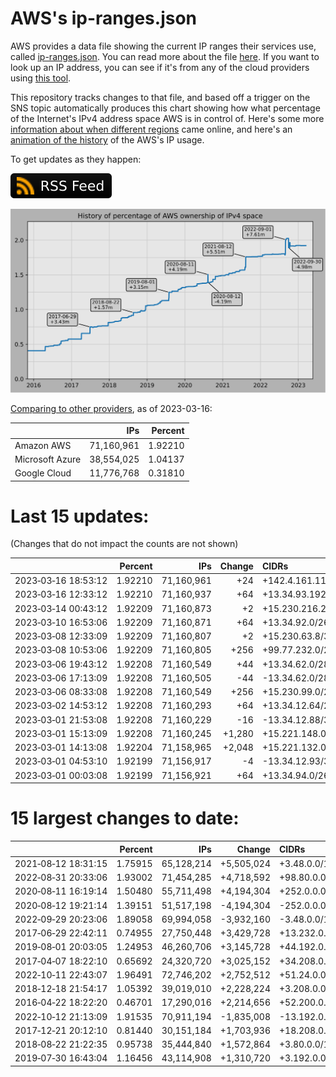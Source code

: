 # AWS's ip-ranges.json

AWS provides a data file showing the current IP ranges their
services use, called [ip-ranges.json](https://ip-ranges.amazonaws.com/ip-ranges.json).
You can read more about the file [here](https://docs.aws.amazon.com/general/latest/gr/aws-ip-ranges.html).
If you want to look up an IP address, you can see if it's from any of the cloud providers using [this tool](https://cloud-ips.s3-us-west-2.amazonaws.com/index.html).

This repository tracks changes to that file, and based off a trigger on the SNS 
topic automatically produces this chart showing how what percentage of the 
Internet's IPv4 address space AWS is in control of.  Here's some 
more [information about when different regions](announces.md) came 
online, and here's an [animation of the history](https://youtu.be/Su25yl7eol8) 
of the AWS's IP usage.

To get updates as they happen:

[![RSS Icon](images/rss_badge.svg)](https://raw.githubusercontent.com/seligman/aws-ip-ranges/master/rss.xml)

![History of AWS](history_count.svg)

[Comparing to other providers](https://github.com/seligman/cloud_sizes), as of 2023-03-16:

| | IPs | Percent |
| --- | ---: | ---: |
| Amazon AWS | 71,160,961 | 1.92210 |
| Microsoft Azure | 38,554,025 | 1.04137 |
| Google Cloud | 11,776,768 | 0.31810 |


# Last 15 updates:

(Changes that do not impact the counts are not shown)

| | Percent | IPs | Change | CIDRs |
| :--- | ---: | ---: | ---: | :--- |
| 2023&#8209;03&#8209;16&nbsp;18:53:12 | 1.92210 | 71,160,961 | +24 | +142.4.161.112/28,&nbsp;+142.4.161.104/29 |
| 2023&#8209;03&#8209;16&nbsp;12:33:12 | 1.92210 | 71,160,937 | +64 | +13.34.93.192/26 |
| 2023&#8209;03&#8209;14&nbsp;00:43:12 | 1.92209 | 71,160,873 | +2 | +15.230.216.2/31 |
| 2023&#8209;03&#8209;10&nbsp;16:53:06 | 1.92209 | 71,160,871 | +64 | +13.34.92.0/26 |
| 2023&#8209;03&#8209;08&nbsp;12:33:09 | 1.92209 | 71,160,807 | +2 | +15.230.63.8/31 |
| 2023&#8209;03&#8209;08&nbsp;10:53:06 | 1.92209 | 71,160,805 | +256 | +99.77.232.0/24 |
| 2023&#8209;03&#8209;06&nbsp;19:43:12 | 1.92208 | 71,160,549 | +44 | +13.34.62.0/28,&nbsp;+13.34.62.32/28,&nbsp;+13.34.62.16/30,&nbsp;... |
| 2023&#8209;03&#8209;06&nbsp;17:13:09 | 1.92208 | 71,160,505 | -44 | -13.34.62.0/28,&nbsp;-13.34.62.32/28,&nbsp;-13.34.62.16/30,&nbsp;... |
| 2023&#8209;03&#8209;06&nbsp;08:33:08 | 1.92208 | 71,160,549 | +256 | +15.230.99.0/24 |
| 2023&#8209;03&#8209;02&nbsp;14:53:12 | 1.92208 | 71,160,293 | +64 | +13.34.12.64/26 |
| 2023&#8209;03&#8209;01&nbsp;21:53:08 | 1.92208 | 71,160,229 | -16 | -13.34.12.88/30,&nbsp;-13.34.12.120/30,&nbsp;-13.34.12.86/31,&nbsp;... |
| 2023&#8209;03&#8209;01&nbsp;15:13:09 | 1.92208 | 71,160,245 | +1,280 | +15.221.148.0/22,&nbsp;+15.221.152.0/24 |
| 2023&#8209;03&#8209;01&nbsp;14:13:08 | 1.92204 | 71,158,965 | +2,048 | +15.221.132.0/22,&nbsp;+15.221.144.0/22 |
| 2023&#8209;03&#8209;01&nbsp;04:53:10 | 1.92199 | 71,156,917 | -4 | -13.34.12.93/32,&nbsp;-13.34.12.94/32,&nbsp;-13.34.12.125/32,&nbsp;... |
| 2023&#8209;03&#8209;01&nbsp;00:03:08 | 1.92199 | 71,156,921 | +64 | +13.34.94.0/26 |


# 15 largest changes to date:

| | Percent | IPs | Change | CIDRs |
| :--- | ---: | ---: | ---: | :--- |
| 2021&#8209;08&#8209;12&nbsp;18:31:15 | 1.75915 | 65,128,214 | +5,505,024 | +3.48.0.0/12,&nbsp;+35.96.0.0/12,&nbsp;+3.152.0.0/13,&nbsp;... |
| 2022&#8209;08&#8209;31&nbsp;20:33:06 | 1.93002 | 71,454,285 | +4,718,592 | +98.80.0.0/12,&nbsp;+184.32.0.0/12,&nbsp;+13.184.0.0/13,&nbsp;... |
| 2020&#8209;08&#8209;11&nbsp;16:19:14 | 1.50480 | 55,711,498 | +4,194,304 | +252.0.0.0/10 |
| 2020&#8209;08&#8209;12&nbsp;19:21:14 | 1.39151 | 51,517,198 | -4,194,304 | -252.0.0.0/10 |
| 2022&#8209;09&#8209;29&nbsp;20:23:06 | 1.89058 | 69,994,058 | -3,932,160 | -3.48.0.0/12,&nbsp;-35.96.0.0/12,&nbsp;-3.240.0.0/13,&nbsp;... |
| 2017&#8209;06&#8209;29&nbsp;22:42:11 | 0.74955 | 27,750,448 | +3,429,728 | +13.232.0.0/13,&nbsp;+34.240.0.0/13,&nbsp;+35.168.0.0/13,&nbsp;... |
| 2019&#8209;08&#8209;01&nbsp;20:03:05 | 1.24953 | 46,260,706 | +3,145,728 | +44.192.0.0/10,&nbsp;-3.192.0.0/12 |
| 2017&#8209;04&#8209;07&nbsp;18:22:10 | 0.65692 | 24,320,720 | +3,025,152 | +34.208.0.0/12,&nbsp;+34.224.0.0/12,&nbsp;+13.58.0.0/15,&nbsp;... |
| 2022&#8209;10&#8209;11&nbsp;22:43:07 | 1.96491 | 72,746,202 | +2,752,512 | +51.24.0.0/13,&nbsp;+57.104.0.0/13,&nbsp;+51.20.0.0/14,&nbsp;... |
| 2018&#8209;12&#8209;18&nbsp;21:54:17 | 1.05392 | 39,019,010 | +2,228,224 | +3.208.0.0/12,&nbsp;+3.224.0.0/12,&nbsp;+13.48.0.0/15 |
| 2016&#8209;04&#8209;22&nbsp;18:22:20 | 0.46701 | 17,290,016 | +2,214,656 | +52.200.0.0/13,&nbsp;+52.208.0.0/13,&nbsp;+52.36.0.0/14,&nbsp;... |
| 2022&#8209;10&#8209;12&nbsp;21:13:09 | 1.91535 | 70,911,194 | -1,835,008 | -13.192.0.0/13,&nbsp;-16.28.0.0/14,&nbsp;-40.172.0.0/14,&nbsp;... |
| 2017&#8209;12&#8209;21&nbsp;20:12:10 | 0.81440 | 30,151,184 | +1,703,936 | +18.208.0.0/13,&nbsp;+18.204.0.0/14,&nbsp;+18.224.0.0/14,&nbsp;... |
| 2018&#8209;08&#8209;22&nbsp;21:22:35 | 0.95738 | 35,444,840 | +1,572,864 | +3.80.0.0/12,&nbsp;+3.16.0.0/14,&nbsp;+3.40.0.0/14 |
| 2019&#8209;07&#8209;30&nbsp;16:43:04 | 1.16456 | 43,114,908 | +1,310,720 | +3.192.0.0/12,&nbsp;+15.222.0.0/15,&nbsp;+15.236.0.0/15 |
